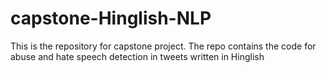 # capstone-Hinglish-NLP
This is the repository for capstone project. The repo contains the code for abuse and hate speech detection in tweets written in Hinglish 

